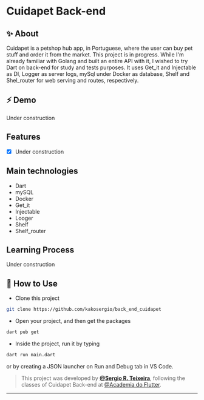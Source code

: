 # Cuidapet Back-end
 
## ✨ About

Cuidapet is a petshop hub app, in Portuguese, where the user can buy pet stuff and order it from the market. This project is in progress. While I'm already familiar with Golang and built an entire API with it, I wished to try Dart on back-end for study and tests purposes. It uses Get_it and Injectable as DI, Logger as server logs, mySql under Docker as database, Shelf and Shel_router for web serving and routes, respectively.

## ⚡ Demo
Under construction


## Features
- [x] Under construction

## Main technologies
- Dart
- mySQL
- Docker
- Get_it
- Injectable
- Looger
- Shelf
- Shelf_router

## Learning Process
Under construction

## 🚀 How to Use

- Clone this project
```sh
git clone https://github.com/kakosergio/back_end_cuidapet
```
- Open your project, and then get the packages
```sh
dart pub get
```

- Inside the project, run it by typing
```sh
dart run main.dart
```
or by creating a JSON launcher on Run and Debug tab in VS Code.

   >This project was developed by **[@Sergio R. Teixeira](https://www.linkedin.com/in/kakosergio/)**, following the classes of Cuidapet Back-end at [@Academia do Flutter](https://instituto.academiadoflutter.com.br/).
   ---